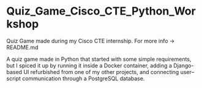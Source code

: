 # Quiz_Game_Cisco_CTE_Python_Workshop
Quiz Game made during my Cisco CTE internship. For more info -> README.md

A quiz game made in Python that started with some simple requirements, but I spiced it up by running it inside a Docker container, adding a Django-based UI refurbished from one of my other projects, and connecting user–script communication through a PostgreSQL database. 


